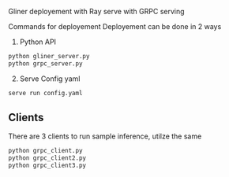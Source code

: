 Gliner deployement with Ray serve with GRPC serving

Commands for deployement
Deployement can be done in 2 ways
1. Python API

```sh
python gliner_server.py
python grpc_server.py
```

2. Serve Config yaml

```sh
serve run config.yaml
```

Clients
-------

There are 3 clients to run sample inference, utilze the same

```sh
python grpc_client.py
python grpc_client2.py
python grpc_client3.py
```